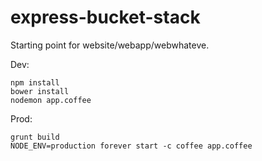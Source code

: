 express-bucket-stack
=======

Starting point for website/webapp/webwhateve.

Dev:
```
npm install
bower install
nodemon app.coffee
```

Prod:
```
grunt build
NODE_ENV=production forever start -c coffee app.coffee
```

